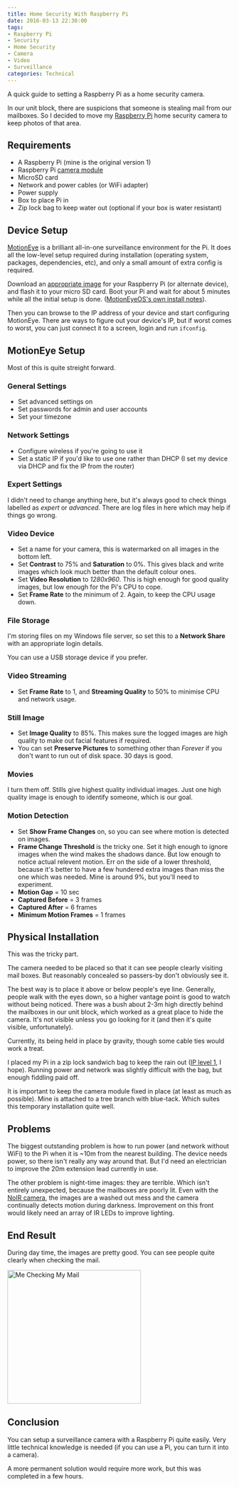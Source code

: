```yaml
---
title: Home Security With Raspberry Pi
date: 2016-03-13 22:30:00 
tags:
- Raspberry Pi
- Security
- Home Security
- Camera
- Video 
- Surveillance
categories: Technical
---
```


A quick guide to setting a Raspberry Pi as a home security camera.

<!-- more --> 

In our unit block, there are suspicions that someone is stealing mail from our mailboxes.
So I decided to move my [Raspberry Pi](https://www.raspberrypi.org/) home security camera to keep photos of that area.

## Requirements

* A Raspberry Pi (mine is the original version 1)
* Raspberry Pi [camera module](https://www.raspberrypi.org/products/camera-module/)
* MicroSD card
* Network and power cables (or WiFi adapter)
* Power supply
* Box to place Pi in
* Zip lock bag to keep water out (optional if your box is water resistant)

## Device Setup

[MotionEye](https://github.com/ccrisan/motioneyeos) is a brilliant all-in-one surveillance environment for the Pi.
It does all the low-level setup required during installation (operating system, packages, dependencies, etc), and only a small amount of extra config is required.

Download an [appropriate image](https://github.com/ccrisan/motioneyeos/wiki/Supported-Devices) for your Raspberry Pi (or alternate device), and flash it to your micro SD card. 
Boot your Pi and wait for about 5 minutes while all the initial setup is done.
([MotionEyeOS's own install notes](https://github.com/ccrisan/motioneyeos/wiki/Installation)).

Then you can browse to the IP address of your device and start configuring MotionEye.
There are ways to figure out your device's IP, but if worst comes to worst, you can just connect it to a screen, login and run `ifconfig`.


## MotionEye Setup

Most of this is quite streight forward.

### General Settings

* Set advanced settings on
* Set passwords for admin and user accounts
* Set your timezone

### Network Settings

* Configure wireless if you're going to use it
* Set a static IP if you'd like to use one rather than DHCP (I set my device via DHCP and fix the IP from the router)

### Expert Settings

I didn't need to change anything here, but it's always good to check things labelled as *expert* or *advanced*.
There are log files in here which may help if things go wrong.

### Video Device

* Set a name for your camera, this is watermarked on all images in the bottom left.
* Set **Contrast** to 75% and **Saturation** to 0%. This gives black and write images which look much better than the default colour ones.
* Set **Video Resolution** to *1280x960*. This is high enough for good quality images, but low enough for the Pi's CPU to cope.  
* Set **Frame Rate** to the minimum of 2. Again, to keep the CPU usage down.

### File Storage

I'm storing files on my Windows file server, so set this to a **Network Share** with an appropriate login details.

You can use a USB storage device if you prefer.

### Video Streaming

* Set **Frame Rate** to 1, and **Streaming Quality** to 50% to minimise CPU and network usage.

### Still Image

* Set **Image Quality** to 85%. This makes sure the logged images are high quality to make out facial features if required.  
* You can set **Preserve Pictures** to something other than *Forever* if you don't want to run out of disk space. 30 days is good.

### Movies

I turn them off. Stills give highest quality individual images.
Just one high quality image is enough to identify someone, which is our goal.

### Motion Detection

* Set **Show Frame Changes** on, so you can see where motion is detected on images.
* **Frame Change Threshold** is the tricky one. Set it high enough to ignore images when the wind makes the shadows dance. But low enough to notice actual relevent motion. Err on the side of a lower threshold, because it's better to have a few hundered extra images than miss the one which was needed. Mine is around 9%, but you'll need to experiment.  
* **Motion Gap** = 10 sec
* **Captured Before** = 3 frames
* **Captured After** = 6 frames
* **Minimum Motion Frames** = 1 frames 



## Physical Installation

This was the tricky part.

The camera needed to be placed so that it can see people clearly visiting mail boxes.
But reasonably concealed so passers-by don't obviously see it.

The best way is to place it above or below people's eye line.
Generally, people walk with the eyes down, so a higher vantage point is good to watch without being noticed. 
There was a bush about 2-3m high directly behind the mailboxes in our unit block, which worked as a great place to hide the camera.
It's not visible unless you go looking for it (and then it's quite visible, unfortunately).

Currently, its being held in place by gravity, though some cable ties would work a treat. 

I placed my Pi in a zip lock sandwich bag to keep the rain out ([IP level 1](https://en.wikipedia.org/wiki/IP_Code), I hope).
Running power and network was slightly difficult with the bag, but enough fiddling paid off.

It is important to keep the camera module fixed in place (at least as much as possible).
Mine is attached to a tree branch with blue-tack.
Which suites this temporary installation quite well.

## Problems

The biggest outstanding problem is how to run power (and network without WiFi) to the Pi when it is ~10m from the nearest building.
The device needs power, so there isn't really any way around that.
But I'd need an electrician to improve the 20m extension lead currently in use.

The other problem is night-time images: they are terrible.
Which isn't entirely unexpected, because the mailboxes are poorly lit.
Even with the [NoIR camera](https://www.raspberrypi.org/products/pi-noir-camera/), the images are a washed out mess and the camera continually detects motion during darkness.
Improvement on this front would likely need an array of IR LEDs to improve lighting.  

 
## End Result

During day time, the images are pretty good.
You can see people quite clearly when checking the mail.

<img src="/images/Home-Security-With-Raspberry-Pi/mailbox-view.jpg" class="" width=300 height=300 alt="Me Checking My Mail" />

  


## Conclusion

You can setup a surveillance camera with a Raspberry Pi quite easily.
Very little technical knowledge is needed (if you can use a Pi, you can turn it into a camera).

A more permanent solution would require more work, but this was completed in a few hours. 
